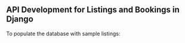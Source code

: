 ## API Development for Listings and Bookings in Django

To populate the database with sample listings:
